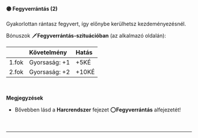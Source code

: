 #### 🟣 Fegyverrántás (2)

Gyakorlottan rántasz fegyvert, így előnybe kerülhetsz kezdeményezésnél.

Bónuszok 🗡️**Fegyverrántás-szituációban** (az alkalmazó oldalán):

| |  Követelmény | Hatás  |
| :----------- | :----------- | :----------- |
| 1.fok | Gyorsaság:&nbsp;+1 | +5KÉ |
| 2.fok | Gyorsaság:&nbsp;+2 | +10KÉ |

<br />

**Megjegyzések**

- Bővebben lásd a **Harcrendszer** fejezet ⭕**Fegyverrántás** alfejezetét!

<br />

---
